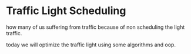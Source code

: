 # Traffic Light Scheduling

how many of us suffering from traffic because of non scheduling the light traffic.

today we will optimize the traffic light using some algorithms and oop.

